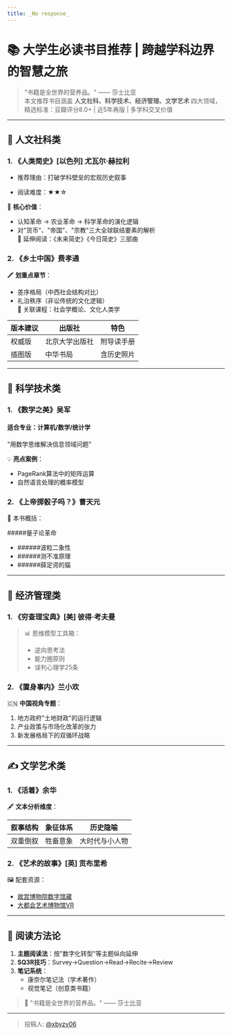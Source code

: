 ```yaml
---
title: _No response_
---
```


# 📚 大学生必读书目推荐 | 跨越学科边界的智慧之旅

> "书籍是全世界的营养品。" —— 莎士比亚  
> 本文推荐书目涵盖 **人文社科、科学技术、经济管理、文学艺术** 四大领域，精选标准：豆瓣评分8.0+ | 近5年再版 | 多学科交叉价值

---

## 🌈 人文社科类

### 1. 《人类简史》[以色列] 尤瓦尔·赫拉利

+ 推荐理由：打破学科壁垒的宏观历史叙事
- 阅读难度：★★☆

📌 **核心价值**：  
- 认知革命 → 农业革命 → 科学革命的演化逻辑  
- 对"货币"、"帝国"、"宗教"三大全球联结要素的解析  
📖 延伸阅读：《未来简史》《今日简史》三部曲

### 2. 《乡土中国》费孝通
🖍️ **划重点章节**：  
- 差序格局（中西社会结构对比）  
- 礼治秩序（非讼传统的文化逻辑）  
🔗 关联课程：社会学概论、文化人类学

| 版本建议 | 出版社 | 特色 |
|---------|--------|------|
| 权威版 | 北京大学出版社 | 附导读手册 |
| 插图版 | 中华书局 | 含历史照片 |

---

## 🔭 科学技术类

### 1. 《数学之美》吴军

#### 适合专业：计算机/数学/统计学
"用数学思维解决信息领域问题"

💡 **亮点案例**：  
- PageRank算法中的矩阵运算  
- 自然语言处理的概率模型  

### 2. 《上帝掷骰子吗？》曹天元
🎯 本书概括：  


#####量子论革命
- ######波粒二象性
- ######测不准原理
- ######薛定谔的猫


---

## 💼 经济管理类

### 1. 《穷查理宝典》[美] 彼得·考夫曼
> 📊 思维模型工具箱：  
> - 逆向思考法  
> - 能力圈原则  
> - 误判心理学25条  

### 2. 《置身事内》兰小欢
🇨🇳 **中国视角专题**：  
1. 地方政府"土地财政"的运行逻辑  
2. 产业政策与市场化改革的张力  
3. 新发展格局下的双循环战略  

---

## ✍️ 文学艺术类

### 1. 《活着》余华
🖋️ **文本分析维度**：

| 叙事结构 | 象征体系 | 历史隐喻 |
|----------|----------|----------|
| 双重倒叙 | 牲畜意象 | 大时代与小人物 |

### 2. 《艺术的故事》[英] 贡布里希
🖼️ 配套资源：  
- [故宫博物院数字馆藏](https://www.dpm.org.cn)  
- [大都会艺术博物馆VR](https://www.metmuseum.org)  

---

## 📖 阅读方法论

1. **主题阅读法**：按"数字化转型"等主题纵向延伸  
2. **SQ3R技巧**：Survey→Question→Read→Recite→Review  
3. **笔记系统**：  
   - 康奈尔笔记法（学术著作）  
   - 视觉笔记（创意类书籍）  

> 💌 "书籍是全世界的营养品。" —— 莎士比亚

---

> 投稿人: [@xbyzy06](https://github.com/xbyzy06)
